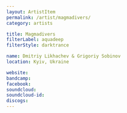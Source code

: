 ```yaml
---
layout: ArtistItem
permalink: /artist/magmadivers/
category: artists

title: Magmadivers
filterLabel: aquadeep
filterStyle: darktrance

name: Dmitriy Likhachev & Grigoriy Sobinov
location: Kyiv, Ukraine

website: 
bandcamp: 
facebook: 
soundcloud: 
soundcloud-id: 
discogs: 
---
```

